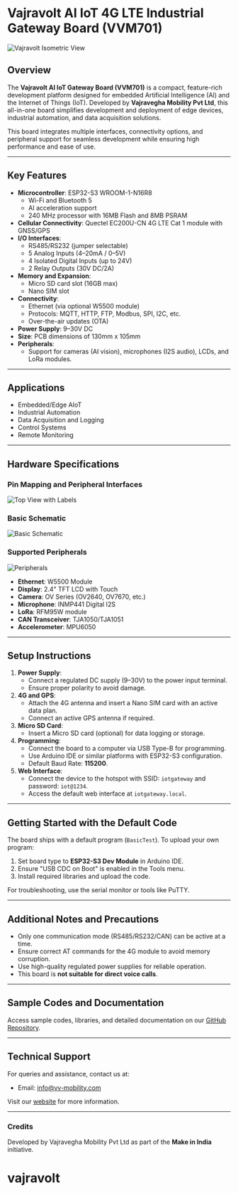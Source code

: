 # Vajravolt AI IoT 4G LTE Industrial Gateway Board (VVM701)

![Vajravolt Isometric View](https://github.com/Vajravegha/vajravolt/blob/main/Images/1.IsometricView.jpg)

## Overview

The **Vajravolt AI IoT Gateway Board (VVM701)** is a compact, feature-rich development platform designed for embedded Artificial Intelligence (AI) and the Internet of Things (IoT). Developed by **Vajravegha Mobility Pvt Ltd**, this all-in-one board simplifies development and deployment of edge devices, industrial automation, and data acquisition solutions. 

This board integrates multiple interfaces, connectivity options, and peripheral support for seamless development while ensuring high performance and ease of use.

---

## Key Features

- **Microcontroller**: ESP32-S3 WROOM-1-N16R8
  - Wi-Fi and Bluetooth 5
  - AI acceleration support
  - 240 MHz processor with 16MB Flash and 8MB PSRAM
- **Cellular Connectivity**: Quectel EC200U-CN 4G LTE Cat 1 module with GNSS/GPS
- **I/O Interfaces**:
  - RS485/RS232 (jumper selectable)
  - 5 Analog Inputs (4–20mA / 0–5V)
  - 4 Isolated Digital Inputs (up to 24V)
  - 2 Relay Outputs (30V DC/2A)
- **Memory and Expansion**:
  - Micro SD card slot (16GB max)
  - Nano SIM slot
- **Connectivity**:
  - Ethernet (via optional W5500 module)
  - Protocols: MQTT, HTTP, FTP, Modbus, SPI, I2C, etc.
  - Over-the-air updates (OTA)
- **Power Supply**: 9–30V DC
- **Size**: PCB dimensions of 130mm x 105mm
- **Peripherals**:
  - Support for cameras (AI vision), microphones (I2S audio), LCDs, and LoRa modules.

---

## Applications

- Embedded/Edge AIoT
- Industrial Automation
- Data Acquisition and Logging
- Control Systems
- Remote Monitoring

---

## Hardware Specifications

### Pin Mapping and Peripheral Interfaces

![Top View with Labels](https://github.com/Vajravegha/vajravolt/blob/main/Images/3.TopViewLabel.jpg)

### Basic Schematic

![Basic Schematic](https://github.com/Vajravegha/vajravolt/blob/main/Images/4.BasicSchematic.jpg)

### Supported Peripherals

![Peripherals](https://github.com/Vajravegha/vajravolt/blob/main/Images/6.TopWithPeripherals.jpg)

- **Ethernet**: W5500 Module
- **Display**: 2.4" TFT LCD with Touch
- **Camera**: OV Series (OV2640, OV7670, etc.)
- **Microphone**: INMP441 Digital I2S
- **LoRa**: RFM95W module
- **CAN Transceiver**: TJA1050/TJA1051
- **Accelerometer**: MPU6050

---

## Setup Instructions

1. **Power Supply**:
   - Connect a regulated DC supply (9–30V) to the power input terminal.
   - Ensure proper polarity to avoid damage.
2. **4G and GPS**:
   - Attach the 4G antenna and insert a Nano SIM card with an active data plan.
   - Connect an active GPS antenna if required.
3. **Micro SD Card**:
   - Insert a Micro SD card (optional) for data logging or storage.
4. **Programming**:
   - Connect the board to a computer via USB Type-B for programming.
   - Use Arduino IDE or similar platforms with ESP32-S3 configuration.
   - Default Baud Rate: **115200**.
5. **Web Interface**:
   - Connect the device to the hotspot with SSID: `iotgateway` and password: `iot@1234`.
   - Access the default web interface at `iotgateway.local`.

---

## Getting Started with the Default Code

The board ships with a default program (`BasicTest`). To upload your own program:
1. Set board type to **ESP32-S3 Dev Module** in Arduino IDE.
2. Ensure "USB CDC on Boot" is enabled in the Tools menu.
3. Install required libraries and upload the code.

For troubleshooting, use the serial monitor or tools like PuTTY.

---

## Additional Notes and Precautions

- Only one communication mode (RS485/RS232/CAN) can be active at a time.
- Ensure correct AT commands for the 4G module to avoid memory corruption.
- Use high-quality regulated power supplies for reliable operation.
- This board is **not suitable for direct voice calls**.

---

## Sample Codes and Documentation

Access sample codes, libraries, and detailed documentation on our [GitHub Repository](http://www.github.com/vajravegha/vajravolt).

---

## Technical Support

For queries and assistance, contact us at:

- Email: [info@vv-mobility.com](mailto:info@vv-mobility.com)

Visit our [website](http://www.vv-mobility.com) for more information.

---

### Credits

Developed by Vajravegha Mobility Pvt Ltd as part of the **Make in India** initiative.
# vajravolt
